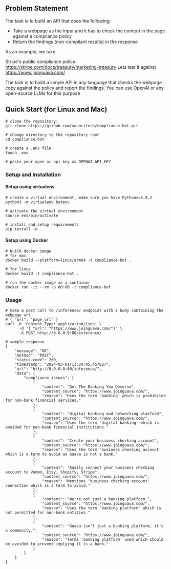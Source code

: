 ## Problem Statement

The task is to build an API that does the following:

- Take a webpage as the input and it has to check the content in the page against a compliance policy
- Return the findings (non-compliant results) in the response

As an example, we take

Stripe's public compliance policy: https://stripe.com/docs/treasury/marketing-treasury
Lets test it against https://www.joinguava.com/

The task is to build a simple API in any language that checks the webpage copy against the policy and report the findings.
You can use OpenAI or any open-source LLMs for this purpose

## Quick Start (for Linux and Mac)

```
# clone the repository:
git clone https://github.com/sounritesh/compliance-bot.git

# change directory to the repository root
cd compliance-bot

# create a .env file
touch .env

# paste your open ai api key as OPENAI_API_KEY
```

### Setup and Installation

#### Setup using virtualenv

```
# create a virtual environment, make sure you have Python>=3.9.2
python3 -m virtualenv botenv

# activate the virtual environment
source env/bin/activate

# install and setup requirements
pip install -e .
```

#### Setup using Docker

```
# build docker image
# for mac
docker build --platform=linux/arm64 -t compliance-bot .

# for linux
docker build -t compliance-bot .

# run the docker image as a container
docker run -it --rm -p 80:80 -t compliance-bot
```

### Usage

```
# make a post call to /inference/ endpoint with a body containing the webpage url
# { "url": "page_url" }
curl -H 'Content-Type: application/json' \
      -d '{ "url": "https://www.joinguava.com/"}' \
      -X POST http://0.0.0.0:80/inference/

# sample response
{
    "message": "OK",
    "method": "POST",
    "status-code": 200,
    "timestamp": "2024-03-01T13:24:45.457027",
    "url": "http://0.0.0.0:80/inference/",
    "data": {
        "compliance_issues": [
            {
                "content": "Get The Banking You Deserve",
                "content_source": "https://www.joinguava.com/",
                "reason": "Uses the term 'banking' which is prohibited for non-bank financial services."
            },
            {
                "content": "digital banking and networking platform",
                "content_source": "https://www.joinguava.com/",
                "reason": "Uses the term 'digital banking' which is avoided for non-bank financial institutions."
            },
            {
                "content": "Create your business checking account",
                "content_source": "https://www.joinguava.com/",
                "reason": "Uses the term 'business checking account' which is a term to avoid as Guava is not a bank."
            },
            {
                "content": "Easily connect your business checking account to Venmo, Etsy, Shopify, Stripe",
                "content_source": "https://www.joinguava.com/",
                "reason": "Mentions 'business checking account' connection which is a term to avoid."
            },
            {
                "content": "We're not just a banking platform.",
                "content_source": "https://www.joinguava.com/",
                "reason": "Uses the term 'banking platform' which is not permitted for non-bank entities."
            },
            {
                "content": "Guava isn’t just a banking platform, it’s a community.",
                "content_source": "https://www.joinguava.com/",
                "reason": "Terms 'banking platform' used which should be avoided to prevent implying it is a bank."
            }
        ]
    }
}
```

